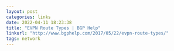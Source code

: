 ```yaml
---
layout: post
categories: links
date: 2022-04-11 18:23:38
title: "EVPN Route Types | BGP Help"
linkurl: "http://www.bgphelp.com/2017/05/22/evpn-route-types/"
tags: network
---
```

